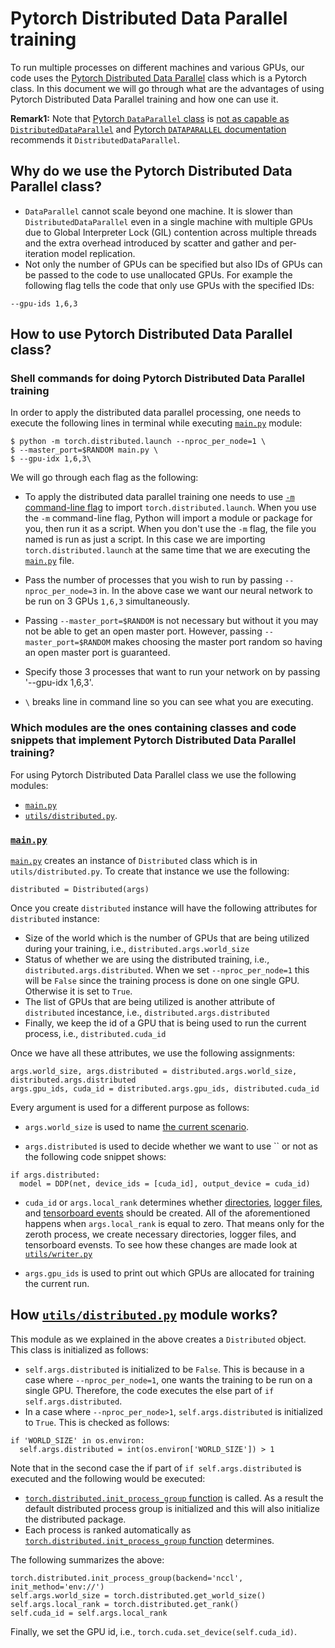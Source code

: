 # Pytorch Distributed Data Parallel training
 
To run multiple processes on different machines and various GPUs, our code uses the [Pytorch Distributed Data Parallel](https://pytorch.org/docs/stable/notes/ddp.html) class which is a Pytorch class. In this document we will go through what are the advantages of using Pytorch Distributed Data Parallel training and how one can use it.
 
**Remark1:**
Note that [Pytorch `DataParallel` class](https://pytorch.org/docs/stable/generated/torch.nn.DataParallel.html) is [not as capable as](https://discuss.pytorch.org/t/dataparallel-vs-distributeddataparallel/77891/4) [`DistributedDataParallel`](https://pytorch.org/docs/stable/notes/ddp.html) and [Pytorch `DATAPARALLEL` documentation](https://pytorch.org/docs/stable/generated/torch.nn.DataParallel.html) recommends it `DistributedDataParallel`. 
 
## Why do we use the Pytorch Distributed Data Parallel class?
- `DataParallel` cannot scale beyond one machine. It is slower than `DistributedDataParallel` even in a single machine with multiple GPUs due to Global Interpreter Lock (GIL) contention across multiple threads and the extra overhead introduced by scatter and gather and per-iteration model replication.
- Not only the number of GPUs can be specified but also IDs of GPUs can be passed to the code to use unallocated GPUs. For example the following flag tells the code that only use GPUs with the specified IDs:
 
```{python}
--gpu-ids 1,6,3
```
 
## How to use Pytorch Distributed Data Parallel class?
 
### Shell commands for doing Pytorch Distributed Data Parallel training
 
In order to apply the distributed data parallel processing, one needs to execute the following lines in terminal while executing [`main.py`](https://github.com/sdamadi/image-classification/blob/main/main.py) module:
 
```{shell}
$ python -m torch.distributed.launch --nproc_per_node=1 \
$ --master_port=$RANDOM main.py \
$ --gpu-idx 1,6,3\
```
 
We will go through each flag as the following:
 
- To apply the distributed data parallel training one needs to use [`-m` command-line flag](https://stackoverflow.com/a/22250157/11748994) to import `torch.distributed.launch`. When you use the `-m` command-line flag, Python will import a module or package for you, then run it as a script. When you don't use the `-m` flag, the file you named is run as just a script. In this case we are importing `torch.distributed.launch` at the same time that we are executing the [`main.py`](https://github.com/sdamadi/image-classification/blob/main/main.py) file.
 
- Pass the number of processes that you wish to run by passing `--nproc_per_node=3` in. In the above case we want our neural network to be run on 3 GPUs `1,6,3` simultaneously.
 
- Passing `--master_port=$RANDOM` is not necessary but without it you may not be able to get an open master port. However, passing `--master_port=$RANDOM` makes choosing the master port random so having an open master port is guaranteed.
 
- Specify those 3 processes that want to run your network on by passing '--gpu-idx 1,6,3'.
 
- `\` breaks line in command line so you can see what you are executing.
 
### Which modules are the ones containing classes and code snippets that implement Pytorch Distributed Data Parallel training?
 
For using Pytorch Distributed Data Parallel class we use the following modules:
 
- [`main.py`](https://github.com/sdamadi/image-classification/blob/main/main.py)
- [`utils/distributed.py`](https://github.com/sdamadi/image-classification/blob/main/utils/distributed.py).
 
 
### [`main.py`](https://github.com/sdamadi/image-classification/blob/main/main.py)
 
[`main.py`](https://github.com/sdamadi/image-classification/blob/main/main.py) creates an instance of `Distributed` class which is in `utils/distributed.py`. To create that instance we use the following:
 
```{python}
distributed = Distributed(args)
```
Once you create `distributed` instance will have the following attributes for `distributed` instance:
 
- Size of the world which is the number of GPUs that are being utilized during your training, i.e., `distributed.args.world_size`
- Status of whether we are using the distributed training, i.e., `distributed.args.distributed`. When we set `--nproc_per_node=1` this will be `False` since the training process is done on one single GPU. Otherwise it is set to `True`.
- The list of GPUs that are being utilized is another attribute of `distributed` incestance, i.e., `distributed.args.distributed`
- Finally, we keep the id of a GPU that is being used to run the current process, i.e., `distributed.cuda_id`
 
Once we have all these attributes, we use the following assignments:
 
```{Python}
args.world_size, args.distributed = distributed.args.world_size, distributed.args.distributed
args.gpu_ids, cuda_id = distributed.args.gpu_ids, distributed.cuda_id
```
 
Every argument is used for a different purpose as follows:
 
- `args.world_size` is used to name [the current scenario](https://github.com/sdamadi/image-classification/blob/main/README/scenario_name.md). 
 
- `args.distributed` is used to decide whether we want to use `` or not as the following code snippet shows:
 
```{python}
if args.distributed:
  model = DDP(net, device_ids = [cuda_id], output_device = cuda_id)
```
 
- `cuda_id` or `args.local_rank` determines whether [directories](), [logger files](), and [tensorboard events]() should be created. All of the aforementioned happens when `args.local_rank` is equal to zero. That means only for the zeroth process, we create necessary directories, logger files, and tensorboard evensts. To see how these changes are made look at [`utils/writer.py`](https://github.com/sdamadi/image-classification/blob/main/README/writer.md)
 
- `args.gpu_ids` is used to print out which GPUs are allocated for training the current run.
 
## How [`utils/distributed.py`](https://github.com/sdamadi/image-classification/blob/main/utils/distributed.py) module works?
 
This module as we explained in the above creates a `Distributed` object. This class is initialized as follows:
 
-  `self.args.distributed` is initialized to be `False`. This is because in a case where `--nproc_per_node=1`, one wants the training to be run on a single GPU. Therefore, the code executes the else part of `if self.args.distributed`.
- In a case where `--nproc_per_node>1`, `self.args.distributed` is initialized to `True`. This is checked as follows:
 
```{python}
if 'WORLD_SIZE' in os.environ:
  self.args.distributed = int(os.environ['WORLD_SIZE']) > 1
```
 
Note that in the second case the if part of `if self.args.distributed` is executed and the following would be executed:
 
- [`torch.distributed.init_process_group` function](https://pytorch.org/docs/stable/_modules/torch/distributed/distributed_c10d.html#init_process_group) is called. As a result the default distributed process group is initialized and this will also initialize the distributed package. 
- Each process is ranked automatically as [`torch.distributed.init_process_group` function](https://pytorch.org/docs/stable/_modules/torch/distributed/distributed_c10d.html#init_process_group) determines.
 
The following summarizes the above:
 
```{pyton}
torch.distributed.init_process_group(backend='nccl', init_method='env://')
self.args.world_size = torch.distributed.get_world_size()
self.args.local_rank = torch.distributed.get_rank()
self.cuda_id = self.args.local_rank 
```
Finally, we set the GPU id, i.e., `torch.cuda.set_device(self.cuda_id)`.